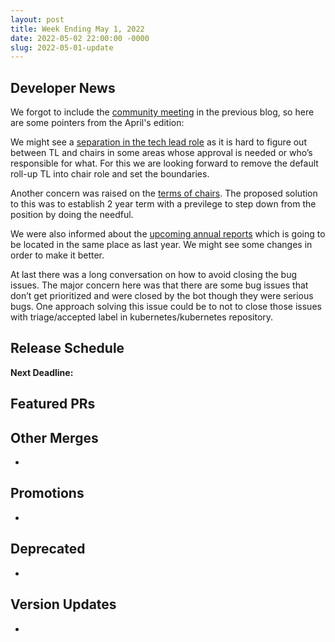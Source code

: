 ```yaml
---
layout: post
title: Week Ending May 1, 2022
date: 2022-05-02 22:00:00 -0000
slug: 2022-05-01-update
---
```


## Developer News

We forgot to include the [community meeting](http://bit.ly/k8scommunity) in the previous blog, so here are some pointers from the April's edition:

We might see a [separation in the tech lead role](https://github.com/kubernetes/community/issues/5890) as it is hard to figure out between TL and chairs in some areas whose approval is needed or who’s responsible for what. For this we are looking forward to remove the default roll-up TL into chair role and set the boundaries.

Another concern was raised on the [terms of chairs](https://github.com/kubernetes/community/issues/5886). The proposed solution to this was to establish 2 year term with a previlege to step down from the position by doing the needful.

We were also informed about the [upcoming annual reports](https://github.com/kubernetes/steering/issues/238) which is going to be located in the same place as last year. We might see some changes in order to make it better.

At last there was a long conversation on how to avoid closing the bug issues. The major concern here was that there are some bug issues that don’t get prioritized and were closed by the bot though they were serious bugs. One approach solving this issue could be to not to close those issues with triage/accepted label in kubernetes/kubernetes repository. 

## Release Schedule

**Next Deadline:**


## Featured PRs


## Other Merges

*

## Promotions

*

## Deprecated

*

## Version Updates

*
